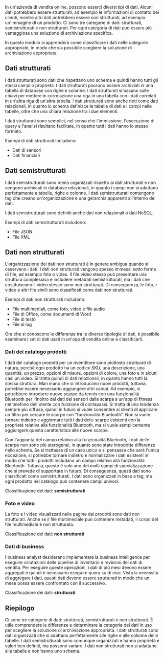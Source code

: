 In un'azienda di vendita online, possono esserci diversi tipi di dati. Alcuni dati potrebbero essere strutturati, ad esempio le informazioni di contatto dei clienti, mentre altri dati potrebbero essere non strutturati, ad esempio un'immagine di un prodotto. Ci sono tre categorie di dati: strutturati, semistrutturati e non strutturati. Per ogni categoria di dati può essere più vantaggiosa una soluzione di archiviazione specifica.

In questo modulo si apprenderà come classificare i dati nelle categorie appropriate, in modo che sia possibile scegliere la soluzione di archiviazione appropriata.

## <a name="structured-data"></a>Dati strutturati

I dati strutturati sono dati che rispettano uno schema e quindi hanno tutti gli stessi campi o proprietà. I dati strutturati possono essere archiviati in una tabella di database con righe e colonne. I dati strutturati si basano sulle chiavi per mettere in correlazione una riga in una tabella con i dati correlati in un'altra riga di un'altra tabella. I dati strutturati sono anche noti come dati relazionali, in quanto lo schema definisce le tabelle di dati e i campi nelle tabelle, oltre che una chiara relazione tra i due elementi.

I dati strutturati sono semplici, nel senso che l'immissione, l'esecuzione di query e l'analisi risultano facilitate, in quanto tutti i dati hanno lo stesso formato.

Esempi di dati strutturati includono:

- Dati di sensori
- Dati finanziari

## <a name="semi-structured-data"></a>Dati semistrutturati

I dati semistrutturati sono meno organizzati rispetto ai dati strutturati e non vengono archiviati in database relazionali, in quanto i campi non si adattano perfettamente a tabelle, righe e colonne. I dati semistrutturati contengono tag che creano un'organizzazione e una gerarchia apparenti all'interno dei dati.  

I dati semistrutturati sono definiti anche dati non relazionali o dati NoSQL.

Esempi di dati semistrutturati includono:

- File JSON
- File XML

## <a name="unstructured-data"></a>Dati non strutturati

L'organizzazione dei dati non strutturati è in genere ambigua quando si osservano i dati. I dati non strutturati vengono spesso immessi sotto forma di file, ad esempio foto o video. Il file video stesso può presentare una struttura complessiva e includere metadati semistrutturati, ma i dati che costituiscono il video stesso sono non strutturati. Di conseguenza, le foto, i video e altri file simili sono classificati come dati non strutturati.

Esempi di dati non strutturati includono:

- File multimediali, come foto, video e file audio
- File di Office, come documenti di Word
- File di testo
- File di log

Ora che si conoscono le differenze tra le diverse tipologie di dati, è possibile esaminare i set di dati usati in un'app di vendita online e classificarli.

### <a name="product-catalog-data"></a>Dati del catalogo prodotti

I dati del catalogo prodotti per un rivenditore sono piuttosto strutturati di natura, perché ogni prodotto ha un codice SKU, una descrizione, una quantità, un prezzo, opzioni di misure, opzioni di colore, una foto e in alcuni casi un video. Si tratta quindi di dati relazionali, in quanto hanno tutti la stessa struttura. Man mano che si introducono nuovi prodotti, tuttavia, potrebbe essere necessario aggiungere altri campi. Ad esempio, si potrebbero introdurre nuove scarpe da tennis con una funzionalità Bluetooth per l'inoltro dei dati dei sensori dalla scarpa a un'app di fitness nel telefono dell'utente con funzione di contapassi. Si tratta di una tendenza sempre più diffusa, quindi in futuro si vuole consentire ai clienti di applicare un filtro per cercare le scarpe con "funzionalità Bluetooth". Non si vuole tornare indietro e aggiornare tutti i dati delle scarpe esistenti con la proprietà relativa alla funzionalità Bluetooth, ma si vuole semplicemente aggiungere questa caratteristica alle nuove scarpe.

Con l'aggiunta del campo relativo alla funzionalità Bluetooth, i dati delle scarpe non sono più eterogenei, in quanto sono state introdotte differenze nello schema. Se si trattasse di un caso unico e si pensasse che sarà l'unica eccezione, si potrebbe tornare indietro e normalizzare i dati esistenti in modo che tutti i prodotti includano un campo relativo alla funzionalità Bluetooth. Tuttavia, questo è solo uno dei molti campi di specializzazione che si prevede di supportare in futuro. Di conseguenza, questi dati sono classificati come semistrutturati. I dati sono organizzati in base a tag, ma ogni prodotto nel catalogo può contenere campi univoci.

Classificazione dei dati: **semistrutturati**

### <a name="photos-and-videos"></a>Foto e video

La foto e i video visualizzati nelle pagine dei prodotti sono dati non strutturati. Anche se il file multimediale può contenere metadati, il corpo del file multimediale è non strutturato.

Classificazione dei dati: **non strutturati**

### <a name="business-data"></a>Dati di business

I business analyst desiderano implementare la business intelligence per eseguire valutazioni delle pipeline di inventario e revisioni dei dati di vendita. Per eseguire queste operazioni, i dati di più mesi devono essere aggregati e quindi è necessario eseguire query su di essi. Vista la necessità di aggregare i dati, questi dati devono essere strutturati in modo che un mese possa essere confrontato con il successivo.

Classificazione dei dati: **strutturati**

## <a name="summary"></a>Riepilogo

Ci sono tre categorie di dati: strutturati, semistrutturati e non strutturati. È utile comprendere le differenze e determinare la categoria dei dati in uso per scegliere la soluzione di archiviazione appropriata. I dati strutturati sono dati organizzati che si adattano perfettamente alle righe e alle colonne delle tabelle. I dati semistrutturati sono comunque organizzati e hanno proprietà e valori ben definiti, ma possono variare. I dati non strutturati non si adattano alle tabelle e non hanno uno schema.